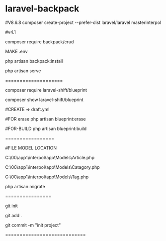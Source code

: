 # laravel-backpack

#V8.6.8
composer create-project --prefer-dist laravel/laravel masterinterpol

#v4.1

composer require backpack/crud

MAKE .env

php artisan backpack:install

php artisan serve

====================

composer require laravel-shift/blueprint

composer show laravel-shift/blueprint

#CREATE => draft.yml


#FOR erase
php artisan blueprint:erase

#FOR-BUILD
php artisan blueprint:build

=================

#FILE MODEL LOCATION

C:\00\app1\interpol\app\Models\Article.php

C:\00\app1\interpol\app\Models\Catagory.php

C:\00\app1\interpol\app\Models\Tag.php


php artisan migrate

================

git init

git add . 

git commit -m "init project"

============================
